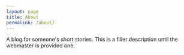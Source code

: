 ```yaml
---
layout: page
title: About
permalink: /about/
---
```


A blog for someone's short stories. This is a filler description until the webmaster is provided one.